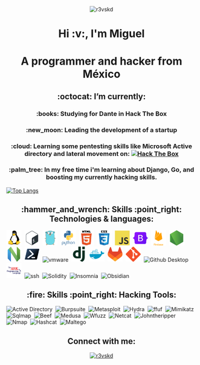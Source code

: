 <p align="center"> <img src="https://komarev.com/ghpvc/?username=r3vskd&color=blueviolet&style=plastic" alt="r3vskd" /> </p>
<h1 align="center">Hi :v:, I'm Miguel</h1>
<h1 align="center">A programmer and hacker from México</h2>
<h2 align="center"> :octocat: I’m currently: </h3>
<h3 align="center"> :books: Studying for Dante in Hack The Box</h3>
<h3 align="center"> :new_moon:  Leading the development of a startup </h3>
<h3 align="center"> :cloud:  Learning some pentesting skills like Microsoft Active directory and lateral movement on: <a href="https://academy.hackthebox.com/course/preview/active-directory-ldap"><img src="https://www.svgrepo.com/show/331423/hack-the-box.svg" alt="Hack The Box" title="Hack The Box" alt="Hack The Box" width="45" height="45"/></a> </h3> 

<h3 align="center"> :palm_tree: In my free time i'm learning about Django, Go, and boosting my currently hacking skills.</h3>

[![Top Langs](https://github-readme-stats.vercel.app/api/top-langs/?username=r3vskd_theme=radical)](https://github.com/SrGobi/github-readme-stats)

<h2 align="center"> :hammer_and_wrench: Skills :point_right: Technologies & languages:</h2>
<div>
  <img src="https://github.com/devicons/devicon/blob/master/icons/linux/linux-original.svg" title="Linux" alt="Linux" width="40" height="40"/>&nbsp;
  <img src="https://github.com/devicons/devicon/blob/master/icons/bash/bash-original.svg" title="Bash" alt="Bash" width="40" height="40"/>&nbsp;
  <img src="https://github.com/devicons/devicon/blob/master/icons/go/go-original.svg" title="go" alt="go" width="40" height="40"/>&nbsp;
  <img src="https://github.com/devicons/devicon/blob/master/icons/python/python-original-wordmark.svg" title="Python" alt="Python" width="40" height="40"/>&nbsp;
  <img src="https://github.com/devicons/devicon/blob/master/icons/html5/html5-original-wordmark.svg" title="HTML5" alt="HTML5" width="40" height="40"/>&nbsp;
  <img src="https://github.com/devicons/devicon/blob/master/icons/css3/css3-original-wordmark.svg" title="CSS3" alt="CSS3" width="40" height="40"/>&nbsp;
  <img src="https://github.com/devicons/devicon/blob/master/icons/javascript/javascript-original.svg" title="Javascript" alt="Javascript" width="40" height="40"/>&nbsp;
  <img src="https://github.com/devicons/devicon/blob/master/icons/bootstrap/bootstrap-original.svg" title="Boostrap" alt="Boostrap" width="40" height="40"/>&nbsp;
  <img src="https://github.com/devicons/devicon/blob/master/icons/firebase/firebase-plain-wordmark.svg" title="Firebase" alt="Firebase" width="40" height="40"/>&nbsp;
  <img src="https://github.com/devicons/devicon/blob/master/icons/nodejs/nodejs-original.svg" title="NodeJS"  alt="NodeJS" width="40" height="40"/>&nbsp;
  <img src="https://github.com/devicons/devicon/blob/master/icons/neovim/neovim-original.svg" title="Neovim" **alt="Neovim" width="40" height="40"
  <img src="https://github.com/Zsh-art/logo/blob/main/svg/white_horizontal_icon.svg" title="zsh" alt="zsh" width="40" height="40"/>&nbsp;
  <img src="https://github.com/devicons/devicon/blob/master/icons/powershell/powershell-original.svg" title="Powershell" alt="Powershell" width="40" height="40"/>&nbsp;
  <img src="https://upload.wikimedia.org/wikipedia/commons/thumb/5/5a/Vmware_workstation_16_icon.svg/600px-Vmware_workstation_16_icon.svg.png" title="vmware"  alt="vmware" width="40" height="40"/>&nbsp;
  <img src="https://github.com/devicons/devicon/blob/master/icons/django/django-plain.svg" title="Django"  alt="Django" width="40" height="40"/>&nbsp;
  <img src="https://github.com/devicons/devicon/blob/master/icons/docker/docker-plain.svg" title="Docker" alt="Docker" width="40" height="40"/>&nbsp;
  <img src="https://github.com/devicons/devicon/blob/master/icons/gitlab/gitlab-original.svg" title="gtilab" alt="gitlab" width="40" height="40"/>&nbsp;
  <img src="https://github.com/devicons/devicon/blob/master/icons/git/git-original.svg" title="git" alt="git" width="40" height="40"/>&nbsp;
  <img src="https://upload.wikimedia.org/wikipedia/commons/a/ae/Github-desktop-logo-symbol.svg" title="Github Desktop" alt="Github Desktop" width="40" height="40"/>&nbsp;
  <img src="https://github.com/devicons/devicon/blob/master/icons/awk/awk-original-wordmark.svg" title="awk" alt="awk" width="40" height="40"/>&nbsp;
  <img src="https://uxwing.com/wp-content/themes/uxwing/download/web-app-development/ssh-icon.svg" title="ssh" alt="ssh" width="40" height="40"/>&nbsp;
  <img src="https://upload.wikimedia.org/wikipedia/commons/9/98/Solidity_logo.svg" title="Solidity" alt="Solidity" width="40" height="40"/>&nbsp;
  <img src="https://www.svgrepo.com/show/353904/insomnia.svg" title="Insomnia" alt="Insomnia" width="40" height="40"/>&nbsp;
    <img src="https://camo.githubusercontent.com/ba2a03fd5d4ce6cddf42868f680d68aa69f27316c146a4ce4a01865f216f96cd/68747470733a2f2f63646e2e69636f6e2d69636f6e732e636f6d2f69636f6e73322f333035332f504e472f3531322f6f6273696469616e5f616c745f6d61636f735f6269677375725f69636f6e5f3138393838372e706e67" title="Obsidian" alt="Obsidian" width="40" height="40"/>&nbsp;
</div>

<h2 align="center"> :fire: Skills :point_right: Hacking Tools:</h2>
<div>
  <img src="https://cdn.worldvectorlogo.com/logos/active-directory-1.svg" title="Active Directory" alt="Active Directory" width="40" height="40"/>&nbsp;
  <img src="https://camo.githubusercontent.com/b7d1a0231e8d717ab0ce864a95b8d60e423da5443db024afbf3bcc5ce9066517/68747470733a2f2f6769746c61622e636f6d2f75706c6f6164732f2d2f73797374656d2f70726f6a6563742f6176617461722f34303039303535342f6b616c692d6275727073756974652e706e67" title="Burpsuite" alt="Burpsuite" width="40" height="40"/>&nbsp;
  <img src="https://camo.githubusercontent.com/b2fc254ab422107ffbd38ce2d30d371c5358384b174022584cebe710393e5571/68747470733a2f2f7777772e6b616c692e6f72672f746f6f6c732f6d65746173706c6f69742d6672616d65776f726b2f696d616765732f6d65746173706c6f69742d6672616d65776f726b2d6c6f676f2e737667" title="Metasploit" alt="Metasploit" width="40" height="40"/>&nbsp;
  <img src="https://camo.githubusercontent.com/7842f6c9fb3b5afd4ddbba2bda7dc26fdcd3d4cd0dfeefd2aef1cbd470eea8c2/68747470733a2f2f7777772e6b616c692e6f72672f746f6f6c732f68796472612f696d616765732f68796472612d6c6f676f2e737667" title="Hydra" alt="Hydra" width="40" height="40"/>&nbsp;
  <img src="https://camo.githubusercontent.com/550f69f4356ea0eaf6ad48fd33da0b3b59305e8bf25e1417410df2c32446410c/68747470733a2f2f7777772e6b616c692e6f72672f746f6f6c732f666675662f696d616765732f666675662d6c6f676f2e737667" title="ffuf" alt="ffuf" width="40" height="40"/>&nbsp;
  <img src="https://camo.githubusercontent.com/182314aa2a2ce466d329bcd65e468e31dc9b9c9ab834276f38dedbdde7ceb220/68747470733a2f2f7777772e6b616c692e6f72672f746f6f6c732f6d696d696b61747a2f696d616765732f6d696d696b61747a2d6c6f676f2e737667" title="Mimikatz" alt="Mimikatz" width="40" height="40"/>&nbsp;
  <img src="https://camo.githubusercontent.com/f20e1f4739497e6bd4165dcdc2c511ad0307dd53a2151e485cfbff092f794895/68747470733a2f2f7777772e6b616c692e6f72672f746f6f6c732f73716c6d61702f696d616765732f73716c6d61702d6c6f676f2e737667" title="Sqlmap" alt="Sqlmap" width="40" height="40"/>&nbsp;
  <img src="https://camo.githubusercontent.com/42c793c3d11bd283e43a9321072e701b0cd282ffdcf42d4f3bc758c3baee210d/68747470733a2f2f7777772e6b616c692e6f72672f746f6f6c732f626565662d7873732f696d616765732f626565662d7873732d6c6f676f2e737667" title="Beef" alt="Beef" width="40" height="40"/>&nbsp;
  <img src="https://www.kali.org/tools/medusa/images/medusa-logo.svg" title="Medusa" alt="Medusa" width="40" height="40"/>&nbsp;
  <img src="https://camo.githubusercontent.com/f9a41a332cdad87aa3bc66b6b937611215b3d949dcfaf2d76c9ace7dd9cbf1b0/68747470733a2f2f7777772e6b616c692e6f72672f746f6f6c732f7766757a7a2f696d616765732f7766757a7a2d6c6f676f2e737667" title="Wfuzz" alt="Wfuzz" width="40" height="40"/>&nbsp;
  <img src="https://camo.githubusercontent.com/85c264a08262328c757c79f84a74a5a9beaf399bb0f977d4b33bf11eb334ef4a/68747470733a2f2f7777772e6b616c692e6f72672f746f6f6c732f6e65746361742f696d616765732f6e65746361742d6c6f676f2e737667" title="Netcat" alt="Netcat" width="40" height="40"/>&nbsp;
  <img src="https://camo.githubusercontent.com/6efc41f11ce44bdce1e061cc967500d11f2492e7b282fde7c65e728579193a6f/68747470733a2f2f7777772e6b616c692e6f72672f746f6f6c732f6a6f686e2f696d616765732f6a6f686e2d6c6f676f2e737667" title="Johntheripper" alt="Johntheripper" width="40" height="40"/>&nbsp;
  <img src="https://camo.githubusercontent.com/95063cecf23cbeee2e8509f21e799d1842e1d52289c13eff5028e244514dff3c/68747470733a2f2f6e6d61702e6f72672f696d616765732f6e6d61702d6c6f676f2d323536783235362e706e67" title="Nmap" alt="Nmap" width="40" height="40"/>&nbsp;
  <img src="https://camo.githubusercontent.com/902d793bebee5703f3e33fa00184852fa975bb7e61a4370d7d949954bd40a958/68747470733a2f2f7777772e6b616c692e6f72672f746f6f6c732f686173686361742f696d616765732f686173686361742d6c6f676f2e737667" title="Hashcat" alt="Hashcat" width="40" height="40"/>&nbsp;
  <img src="https://camo.githubusercontent.com/0493df883e8c78a1a1382665d5cb5c5af69d3b1324c643d56ff83bc12126d54e/68747470733a2f2f7777772e6b616c692e6f72672f746f6f6c732f6d616c7465676f2f696d616765732f6d616c7465676f2d6c6f676f2e737667" title="Maltego" alt="Maltego" width="40" height="40"/>&nbsp;
</div>

<h2 align="center">Connect with me:</h2>
<p align="center">
  <p align="center"> <a href="https://twitter.com/r3vskd" target="blank"><img src="https://img.shields.io/badge/X-000000?style=for-the-badge&logo=x&logoColor=white" alt="r3vskd" /></a> </p>
</p>
